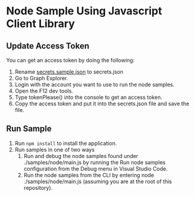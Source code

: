 # Node Sample Using Javascript Client Library

## Update Access Token

You can get an access token by doing the following:

1. Rename [secrets.sample.json](./secrets.sample.json) to secrets.json
2. Go to Graph Explorer.
3. Login with the account you want to use to run the node samples.
4. Open the F12 dev tools.
5. Type tokenPlease() into the console to get an access token.
6. Copy the access token and put it into the secrets.json file and save the file.

## Run Sample

1. Run `npm install` to install the application.
2. Run samples in one of two ways
    1. Run and debug the node samples found under ./samples/node/main.js by running the Run node samples configuration from the Debug menu in Visual Studio Code.
    2. Run the node samples from the CLI by entering node ./samples/node/main.js (assuming you are at the root of this repository).
